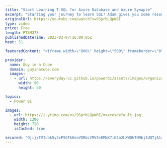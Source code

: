 ```yaml
---
title: "Start Learning T-SQL for Azure Database and Azure Synapse"
excerpt: "Starting your journey to learn SQL? Adam gives you some resources to quickly ramp up with T-SQL for Azure SQL Database and Azure Synapse Analytics!  SQL Standard https://en.wikipedia.org/wiki/SQL#Standardization_history/  Procedure Extensions - Different SQL bases out there https://en.wikipedia.org/wiki/SQL#Procedural_extensions"
originalUrl: https://youtube.com/watch?v=9SprbLQpW8I
type: video
price: Free
length: PT3M37S
publishedDateTime: 2023-03-07T16:00:05Z
heat: 51

featuredContent: "<iframe width=\"800\" height=\"500\" frameborder=\"0\" src=\"https://www.youtube.com/embed/9SprbLQpW8I\" allow=\"accelerometer; autoplay; encrypted-media; gyroscope; picture-in-picture\" allowfullscreen></iframe>"

provider:
  name: Guy in a Cube
  domain: guyinacube.com
  images:
    - url: https://everyday-cc.github.io/powerbi/assets/images/organizations/guyinacube.com-50x50.jpg
      width: 50
      height: 50

topics:
  - Power BI

images:
  - url: https://i.ytimg.com/vi/9SprbLQpW8I/maxresdefault.jpg
    width: 1280
    height: 720
    isCached: true

secured: "OjijxTVIubk5y2xP9GFk0eoVDRbLVMV3eBMNX7iG4o2LXWDkTN9bj1UQTjA1xAqQVo7Qsccbhp9wzwjoo+BDhilFCvfPlByLm7h7gXoePsUoun+E/ltTn7jSbcuSgQphlf6zs2uuSe5zfxV2OUVnb4wgtU2yQQgxouhFRcGvCZmGh1JaT5rvkB/cs1p+LXyYvTG3p1Y8z024DhpBDf35LH1PNuGtKy9OR7OODsSfTyLfIhcIaGdmlqmtazzQS/xxzkh2N/sBtpQG8qjIyqOGJfyUvX3GUPvN3F5lnZUYkL+yyJyWkiObu8X6eqDLG51nLrVtcgRwcM5URz545fUjYU9sHJtwSL+mBuWDnxQCZYIFwSvqXdQLz7eMrCr7+9aKOSiTBzuDNdyb6pL5m74Ckt61jaDKOxqT45KPu+aFPXw=;Hfd7ifCcRFKXASoFhYtCjA=="
---
```


